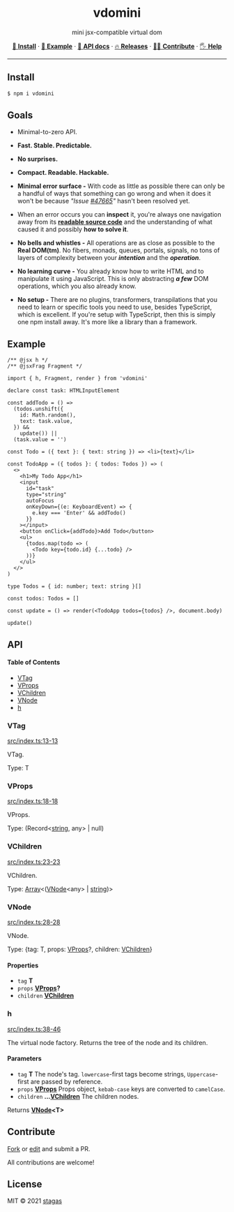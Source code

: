 <h1 align="center">vdomini</h1>

<p align="center">
mini jsx-compatible virtual dom
</p>

<p align="center">
   <a href="#install">        🔧 <strong>Install</strong></a>
 · <a href="#example">        🧩 <strong>Example</strong></a>
 · <a href="#api">            📜 <strong>API docs</strong></a>
 · <a href="https://github.com/stagas/vdomini/releases"> 🔥 <strong>Releases</strong></a>
 · <a href="#contribute">     💪🏼 <strong>Contribute</strong></a>
 · <a href="https://github.com/stagas/vdomini/issues">   🖐️ <strong>Help</strong></a>
</p>

---

## Install

```sh
$ npm i vdomini
```

## Goals

- Minimal-to-zero API.

- **Fast. Stable. Predictable.**

- **No surprises.**

- **Compact. Readable. Hackable.**

- **Minimal error surface -** With code as little as possible there can only be a handful of ways that
  something can go wrong and when it does it won't be because _"Issue [#47665]()"_ hasn't been resolved yet.

- When an error occurs you can **inspect** it, you're always one navigation away from its [**readable source code**]()
  and the understanding of what caused it and possibly **how to solve it**.

- **No bells and whistles -** All operations are as close as possible to the **Real DOM(tm)**. No fibers, monads,
  queues, portals, signals, no tons of layers of complexity between your **_intention_** and the **_operation_**.

- **No learning curve -** You already know how to write HTML and to manipulate it using JavaScript.
  This is only abstracting **_a few_** DOM operations, which you also already know.

- **No setup -** There are no plugins, transformers, transpilations that you need to learn or specific tools you need to use, besides TypeScript, which is excellent. If you're setup with TypeScript, then this is simply one npm install away. It's more like a library than a framework.

## Example

```tsx
/** @jsx h */
/** @jsxFrag Fragment */

import { h, Fragment, render } from 'vdomini'

declare const task: HTMLInputElement

const addTodo = () =>
  (todos.unshift({
    id: Math.random(),
    text: task.value,
  }) &&
    update()) ||
  (task.value = '')

const Todo = ({ text }: { text: string }) => <li>{text}</li>

const TodoApp = ({ todos }: { todos: Todos }) => (
  <>
    <h1>My Todo App</h1>
    <input
      id="task"
      type="string"
      autoFocus
      onKeyDown={(e: KeyboardEvent) => {
        e.key === 'Enter' && addTodo()
      }}
    ></input>
    <button onClick={addTodo}>Add Todo</button>
    <ul>
      {todos.map(todo => (
        <Todo key={todo.id} {...todo} />
      ))}
    </ul>
  </>
)

type Todos = { id: number; text: string }[]

const todos: Todos = []

const update = () => render(<TodoApp todos={todos} />, document.body)

update()
```

## API

<!-- Generated by documentation.js. Update this documentation by updating the source code. -->

#### Table of Contents

- [VTag](#vtag)
- [VProps](#vprops)
- [VChildren](#vchildren)
- [VNode](#vnode)
- [h](#h)

### VTag

[src/index.ts:13-13](https://github.com/stagas/vdomini/blob/3451c6d79dbb806e1c86d3ef7ea1142732195a35/src/index.ts#L10-L12 'Source code on GitHub')

VTag.

Type: T

### VProps

[src/index.ts:18-18](https://github.com/stagas/vdomini/blob/3451c6d79dbb806e1c86d3ef7ea1142732195a35/src/index.ts#L15-L17 'Source code on GitHub')

VProps.

Type: (Record<[string](https://developer.mozilla.org/docs/Web/JavaScript/Reference/Global_Objects/String), any> | null)

### VChildren

[src/index.ts:23-23](https://github.com/stagas/vdomini/blob/3451c6d79dbb806e1c86d3ef7ea1142732195a35/src/index.ts#L20-L22 'Source code on GitHub')

VChildren.

Type: [Array](https://developer.mozilla.org/docs/Web/JavaScript/Reference/Global_Objects/Array)<([VNode](#vnode)\<any> | [string](https://developer.mozilla.org/docs/Web/JavaScript/Reference/Global_Objects/String))>

### VNode

[src/index.ts:28-28](https://github.com/stagas/vdomini/blob/3451c6d79dbb806e1c86d3ef7ea1142732195a35/src/index.ts#L25-L27 'Source code on GitHub')

VNode.

Type: {tag: T, props: [VProps](#vprops)?, children: [VChildren](#vchildren)}

#### Properties

- `tag` **T**
- `props` **[VProps](#vprops)?**
- `children` **[VChildren](#vchildren)**

### h

[src/index.ts:38-46](https://github.com/stagas/vdomini/blob/3451c6d79dbb806e1c86d3ef7ea1142732195a35/src/index.ts#L38-L46 'Source code on GitHub')

The virtual node factory. Returns the tree of the node and its children.

#### Parameters

- `tag` **T** The node's tag. `lowercase`-first tags become strings,
  `Uppercase`-first are passed by reference.
- `props` **[VProps](#vprops)** Props object, `kebab-case` keys are converted to `camelCase`.
- `children` **...[VChildren](#vchildren)** The children nodes.

Returns **[VNode](#vnode)\<T>**

## Contribute

[Fork](https://github.com/stagas/vdomini/fork) or
[edit](https://github.dev/stagas/vdomini) and submit a PR.

All contributions are welcome!

## License

MIT © 2021
[stagas](https://github.com/stagas)

